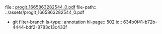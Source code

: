 file:: [progit_1665863282544_0.pdf](../assets/progit_1665863282544_0.pdf)
file-path:: ../assets/progit_1665863282544_0.pdf

- git filter-branch
  ls-type:: annotation
  hl-page:: 502
  id:: 634b0f41-b72b-4444-bdf2-8783c13c433f